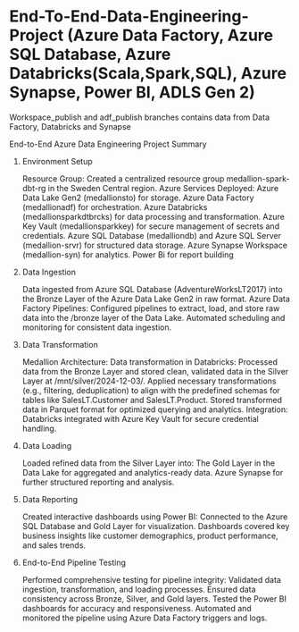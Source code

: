 # End-To-End-Data-Engineering-Project  (Azure Data Factory, Azure SQL Database, Azure Databricks(Scala,Spark,SQL), Azure Synapse, Power BI, ADLS Gen 2)
Workspace_publish and adf_publish branches contains data from Data Factory, Databricks and Synapse

End-to-End Azure Data Engineering Project Summary
1. Environment Setup

    Resource Group: Created a centralized resource group medallion-spark-dbt-rg in the Sweden Central region.
    Azure Services Deployed:
        Azure Data Lake Gen2 (medallionsto) for storage.
        Azure Data Factory (medallionadf) for orchestration.
        Azure Databricks (medallionsparkdtbrcks) for data processing and transformation.
        Azure Key Vault (medallionsparkkey) for secure management of secrets and credentials.
        Azure SQL Database (medalliondb) and Azure SQL Server (medallion-srvr) for structured data storage.
        Azure Synapse Workspace (medallion-syn) for analytics.
        Power Bi for report building
   

2. Data Ingestion

    Data ingested from Azure SQL Database (AdventureWorksLT2017) into the Bronze Layer of the Azure Data Lake Gen2 in raw format.
    Azure Data Factory Pipelines:
        Configured pipelines to extract, load, and store raw data into the /bronze layer of the Data Lake.
        Automated scheduling and monitoring for consistent data ingestion.

3. Data Transformation

    Medallion Architecture:
        Data transformation in Databricks:
            Processed data from the Bronze Layer and stored clean, validated data in the Silver Layer at /mnt/silver/2024-12-03/.
            Applied necessary transformations (e.g., filtering, deduplication) to align with the predefined schemas for tables like SalesLT.Customer and SalesLT.Product.
        Stored transformed data in Parquet format for optimized querying and analytics.
    Integration: Databricks integrated with Azure Key Vault for secure credential handling.

4. Data Loading

    Loaded refined data from the Silver Layer into:
        The Gold Layer in the Data Lake for aggregated and analytics-ready data.
        Azure Synapse for further structured reporting and analysis.

5. Data Reporting

    Created interactive dashboards using Power BI:
        Connected to the Azure SQL Database and Gold Layer for visualization.
        Dashboards covered key business insights like customer demographics, product performance, and sales trends.

6. End-to-End Pipeline Testing

    Performed comprehensive testing for pipeline integrity:
        Validated data ingestion, transformation, and loading processes.
        Ensured data consistency across Bronze, Silver, and Gold layers.
        Tested the Power BI dashboards for accuracy and responsiveness.
    Automated and monitored the pipeline using Azure Data Factory triggers and logs.
